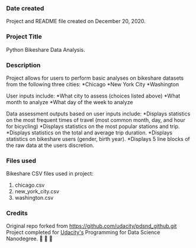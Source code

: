 ### Date created
Project and README file created on December 20, 2020.

### Project Title
Python Bikeshare Data Analysis.

### Description
Project allows for users to perform basic analyses on bikeshare datasets
from the following three cities:
*Chicago
*New York City
*Washington

User inputs include:
*What city to assess (choices listed above)
*What month to analyze
*What day of the week to analyze

Data assessment outputs based on user inputs include:
*Displays statistics on the most frequent times of travel (most common month, day, and hour for bicycling)
*Displays statistics on the most popular stations and trip.
*Displays statistics on the total and average trip duration.
*Displays statistics on bikeshare users (gender, birth year).
*Displays 5 line blocks of the raw data at the users discretion.

### Files used
Bikeshare CSV files used in project:
1. chicago.csv
2. new_york_city.csv
3. washington.csv

### Credits
Original repo forked from https://github.com/udacity/pdsnd_github.git
Project completed for [Udacity's](https://www.udacity.com/) Programming for Data Science Nanodegree.
:metal: :metal: :metal:
